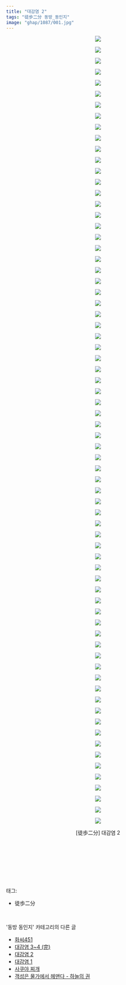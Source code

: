 ```yaml
---
title: "대감염 2"
tags: "徒歩二分 동방_동인지"
image: "ghap/1087/001.jpg"
---
```

<div class="article">
<p style="text-align: center; clear: none; float: none;"><img src="{{ site.nasurl }}/ghap/1087/001.jpg"/></p>
<p style="text-align: center; clear: none; float: none;"><img src="{{ site.nasurl }}/ghap/1087/002.jpg"/></p>
<p style="text-align: center; clear: none; float: none;"><img src="{{ site.nasurl }}/ghap/1087/003.jpg"/></p>
<p style="text-align: center; clear: none; float: none;"><img src="{{ site.nasurl }}/ghap/1087/004.jpg"/></p>
<p style="text-align: center; clear: none; float: none;"><img src="{{ site.nasurl }}/ghap/1087/005.jpg"/></p>
<p style="text-align: center; clear: none; float: none;"><img src="{{ site.nasurl }}/ghap/1087/006.jpg"/></p>
<p style="text-align: center; clear: none; float: none;"><img src="{{ site.nasurl }}/ghap/1087/007.jpg"/></p>
<p style="text-align: center; clear: none; float: none;"><img src="{{ site.nasurl }}/ghap/1087/008.jpg"/></p>
<p style="text-align: center; clear: none; float: none;"><img src="{{ site.nasurl }}/ghap/1087/009.jpg"/></p>
<p style="text-align: center; clear: none; float: none;"><img src="{{ site.nasurl }}/ghap/1087/010.jpg"/></p>
<p style="text-align: center; clear: none; float: none;"><img src="{{ site.nasurl }}/ghap/1087/011.jpg"/></p>
<p style="text-align: center; clear: none; float: none;"><img src="{{ site.nasurl }}/ghap/1087/012.jpg"/></p>
<p style="text-align: center; clear: none; float: none;"><img src="{{ site.nasurl }}/ghap/1087/013.jpg"/></p>
<p style="text-align: center; clear: none; float: none;"><img src="{{ site.nasurl }}/ghap/1087/014.jpg"/></p>
<p style="text-align: center; clear: none; float: none;"><img src="{{ site.nasurl }}/ghap/1087/015.jpg"/></p>
<p style="text-align: center; clear: none; float: none;"><img src="{{ site.nasurl }}/ghap/1087/016.jpg"/></p>
<p style="text-align: center; clear: none; float: none;"><img src="{{ site.nasurl }}/ghap/1087/017.jpg"/></p>
<p style="text-align: center; clear: none; float: none;"><img src="{{ site.nasurl }}/ghap/1087/018.jpg"/></p>
<p style="text-align: center; clear: none; float: none;"><img src="{{ site.nasurl }}/ghap/1087/019.jpg"/></p>
<p style="text-align: center; clear: none; float: none;"><img src="{{ site.nasurl }}/ghap/1087/020.jpg"/></p>
<p style="text-align: center; clear: none; float: none;"><img src="{{ site.nasurl }}/ghap/1087/021.jpg"/></p>
<p style="text-align: center; clear: none; float: none;"><img src="{{ site.nasurl }}/ghap/1087/022.jpg"/></p>
<p style="text-align: center; clear: none; float: none;"><img src="{{ site.nasurl }}/ghap/1087/023.jpg"/></p>
<p style="text-align: center; clear: none; float: none;"><img src="{{ site.nasurl }}/ghap/1087/024.jpg"/></p>
<p style="text-align: center; clear: none; float: none;"><img src="{{ site.nasurl }}/ghap/1087/025.jpg"/></p>
<p style="text-align: center; clear: none; float: none;"><img src="{{ site.nasurl }}/ghap/1087/026.jpg"/></p>
<p style="text-align: center; clear: none; float: none;"><img src="{{ site.nasurl }}/ghap/1087/027.jpg"/></p>
<p style="text-align: center; clear: none; float: none;"><img src="{{ site.nasurl }}/ghap/1087/028.jpg"/></p>
<p style="text-align: center; clear: none; float: none;"><img src="{{ site.nasurl }}/ghap/1087/029.jpg"/></p>
<p style="text-align: center; clear: none; float: none;"><img src="{{ site.nasurl }}/ghap/1087/030.jpg"/></p>
<p style="text-align: center; clear: none; float: none;"><img src="{{ site.nasurl }}/ghap/1087/031.jpg"/></p>
<p style="text-align: center; clear: none; float: none;"><img src="{{ site.nasurl }}/ghap/1087/032.jpg"/></p>
<p style="text-align: center; clear: none; float: none;"><img src="{{ site.nasurl }}/ghap/1087/033.jpg"/></p>
<p style="text-align: center; clear: none; float: none;"><img src="{{ site.nasurl }}/ghap/1087/034.jpg"/></p>
<p style="text-align: center; clear: none; float: none;"><img src="{{ site.nasurl }}/ghap/1087/035.jpg"/></p>
<p style="text-align: center; clear: none; float: none;"><img src="{{ site.nasurl }}/ghap/1087/036.jpg"/></p>
<p style="text-align: center; clear: none; float: none;"><img src="{{ site.nasurl }}/ghap/1087/037.jpg"/></p>
<p style="text-align: center; clear: none; float: none;"><img src="{{ site.nasurl }}/ghap/1087/038.jpg"/></p>
<p style="text-align: center; clear: none; float: none;"><img src="{{ site.nasurl }}/ghap/1087/039.jpg"/></p>
<p style="text-align: center; clear: none; float: none;"><img src="{{ site.nasurl }}/ghap/1087/040.jpg"/></p>
<p style="text-align: center; clear: none; float: none;"><img src="{{ site.nasurl }}/ghap/1087/041.jpg"/></p>
<p style="text-align: center; clear: none; float: none;"><img src="{{ site.nasurl }}/ghap/1087/042.jpg"/></p>
<p style="text-align: center; clear: none; float: none;"><img src="{{ site.nasurl }}/ghap/1087/043.jpg"/></p>
<p style="text-align: center; clear: none; float: none;"><img src="{{ site.nasurl }}/ghap/1087/044.jpg"/></p>
<p style="text-align: center; clear: none; float: none;"><img src="{{ site.nasurl }}/ghap/1087/045.jpg"/></p>
<p style="text-align: center; clear: none; float: none;"><img src="{{ site.nasurl }}/ghap/1087/046.jpg"/></p>
<p style="text-align: center; clear: none; float: none;"><img src="{{ site.nasurl }}/ghap/1087/047.jpg"/></p>
<p style="text-align: center; clear: none; float: none;"><img src="{{ site.nasurl }}/ghap/1087/048.jpg"/></p>
<p style="text-align: center; clear: none; float: none;"><img src="{{ site.nasurl }}/ghap/1087/049.jpg"/></p>
<p style="text-align: center; clear: none; float: none;"><img src="{{ site.nasurl }}/ghap/1087/050.jpg"/></p>
<p style="text-align: center; clear: none; float: none;"><img src="{{ site.nasurl }}/ghap/1087/051.jpg"/></p>
<p style="text-align: center; clear: none; float: none;"><img src="{{ site.nasurl }}/ghap/1087/052.jpg"/></p>
<p style="text-align: center; clear: none; float: none;"><img src="{{ site.nasurl }}/ghap/1087/053.jpg"/></p>
<p style="text-align: center; clear: none; float: none;"><img src="{{ site.nasurl }}/ghap/1087/054.jpg"/></p>
<p style="text-align: center; clear: none; float: none;"><img src="{{ site.nasurl }}/ghap/1087/055.jpg"/></p>
<p style="text-align: center; clear: none; float: none;"><img src="{{ site.nasurl }}/ghap/1087/056.jpg"/></p>
<p style="text-align: center; clear: none; float: none;"><img src="{{ site.nasurl }}/ghap/1087/057.jpg"/></p>
<p style="text-align: center; clear: none; float: none;"><img src="{{ site.nasurl }}/ghap/1087/058.jpg"/></p>
<p style="text-align: center; clear: none; float: none;"><img src="{{ site.nasurl }}/ghap/1087/059.jpg"/></p>
<p style="text-align: center; clear: none; float: none;"><img src="{{ site.nasurl }}/ghap/1087/060.jpg"/></p>
<p style="text-align: center; clear: none; float: none;"><img src="{{ site.nasurl }}/ghap/1087/061.jpg"/></p>
<p style="text-align: center; clear: none; float: none;"><img src="{{ site.nasurl }}/ghap/1087/062.jpg"/></p>
<p style="text-align: center; clear: none; float: none;"><img src="{{ site.nasurl }}/ghap/1087/063.jpg"/></p>
<p style="text-align: center; clear: none; float: none;"><img src="{{ site.nasurl }}/ghap/1087/064.jpg"/></p>
<p style="text-align: center; clear: none; float: none;"><img src="{{ site.nasurl }}/ghap/1087/065.jpg"/></p>
<p style="text-align: center; clear: none; float: none;"><img src="{{ site.nasurl }}/ghap/1087/066.jpg"/></p>
<p style="text-align: center; clear: none; float: none;"><img src="{{ site.nasurl }}/ghap/1087/067.jpg"/></p>
<p style="text-align: center; clear: none; float: none;"><img src="{{ site.nasurl }}/ghap/1087/068.jpg"/></p>
<p style="text-align: center; clear: none; float: none;"><img src="{{ site.nasurl }}/ghap/1087/069.jpg"/></p>
<p style="text-align: center; clear: none; float: none;"><img src="{{ site.nasurl }}/ghap/1087/070.jpg"/></p>
<p style="text-align: center; clear: none; float: none;"><img src="{{ site.nasurl }}/ghap/1087/071.jpg"/></p>
<p style="text-align: center; clear: none; float: none;"><img src="{{ site.nasurl }}/ghap/1087/072.jpg"/></p>
<p style="text-align: center; clear: none; float: none;">[徒歩二分] 대감염 2</p>
<p style="text-align: center; clear: none; float: none;"><br/></p>
<p style="text-align: center; clear: none; float: none;"><br/></p>
<p><br/></p>
</div><br/>
<div class="tagTrail">
<p>태그: </p>
<ul>
<li>徒歩二分</li>
</ul>
</div><br/>
<div class="another">
<p>'동방 동인지' 카테고리의 다른 글</p>
<ul>
<li><a href="/2016-07-25-ghap_1089">화씨451</a></li>
<li><a href="/2016-07-25-ghap_1088">대감염 3~4 (完)</a></li>
<li><a href="/2016-07-25-ghap_1087">대감염 2</a></li>
<li><a href="/2016-07-25-ghap_1086">대감염 1</a></li>
<li><a href="/2016-07-25-ghap_1085">사쿠야 찌개</a></li>
<li><a href="/2016-07-25-ghap_1084">객성은 물가에서 헤맨다 - 하늘의 권</a></li>
</ul>
</div><br/>
<div class="cb_module cb_fluid">
<div class="cb_wrt cb_profile">
</div><!-- commentList close -->
</div><br/>
